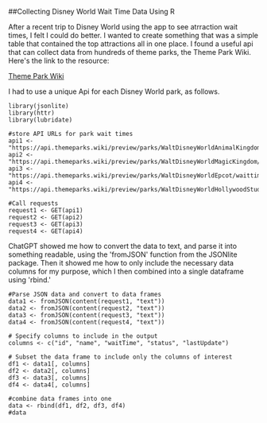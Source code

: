 ##Collecting Disney World Wait Time Data Using R

After a recent trip to Disney World using the app to see atrraction wait times, I felt I could do better. 
I wanted to create something that was a simple table that contained the top attractions all in one place. 
I found a useful api that can collect data from hundreds of theme parks, the Theme Park Wiki. 
Here's the link to the resource:

[Theme Park Wiki](https://api.themeparks.wiki/docs/preview/#/)

I had to use a unique Api for each Disney World park, as follows.

```{r}
library(jsonlite)
library(httr)
library(lubridate)

#store API URLs for park wait times
api1 <- "https://api.themeparks.wiki/preview/parks/WaltDisneyWorldAnimalKingdom/waittime"
api2 <- "https://api.themeparks.wiki/preview/parks/WaltDisneyWorldMagicKingdom/waittime"
api3 <- "https://api.themeparks.wiki/preview/parks/WaltDisneyWorldEpcot/waittime"
api4 <- "https://api.themeparks.wiki/preview/parks/WaltDisneyWorldHollywoodStudios/waittime"

#Call requests
request1 <- GET(api1)
request2 <- GET(api2)
request3 <- GET(api3)
request4 <- GET(api4)
```

ChatGPT showed me how to convert the data to text, and parse it into something readable,
using the 'fromJSON' function from the JSONlite package. Then it showed me how to only
include the necessary data columns for my purpose, which I then combined into a single
dataframe using 'rbind.'

```{r}
#Parse JSON data and convert to data frames
data1 <- fromJSON(content(request1, "text"))
data2 <- fromJSON(content(request2, "text"))
data3 <- fromJSON(content(request3, "text"))
data4 <- fromJSON(content(request4, "text"))

# Specify columns to include in the output
columns <- c("id", "name", "waitTime", "status", "lastUpdate")

# Subset the data frame to include only the columns of interest
df1 <- data1[, columns]
df2 <- data2[, columns]
df3 <- data3[, columns]
df4 <- data4[, columns]

#combine data frames into one
data <- rbind(df1, df2, df3, df4)
#data
```

